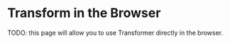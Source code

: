 # Transform in the Browser

TODO: this page will allow you to use Transformer directly in the browser.

